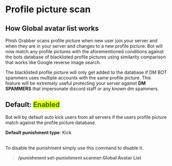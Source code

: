 # Profile picture scan

## How Global avatar list works

Phish Grabber scans profile picture when new user join your server and when they are in your server and changes to a new profile picture. Bot will now match any profile pictures with the aforementioned conditions against the bots database of blacklisted profile pictures using similarity comparison that works like Google reverse image search.&#x20;

The blacklisted profile picture will only get added to the database if DM BOT spammers uses multiple accounts with the same profile picture. This feature will be extremely useful protecting your server against **DM SPAMMERS** that impersonate discord staff or any known dm spammers.



## Default: <mark style="color:green;">Enabled</mark>

Bot will by default auto kick users from all servers if the users profile picture match against the profile picture database.

**Default punishment type**: Kick

\
To disable the punishment simply use this command to disable it.

> **/punishment set-punishment scanner:Global Avatar List**





